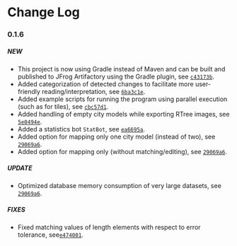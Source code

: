 # Change Log

### 0.1.6

##### NEW
* This project is now using Gradle instead of Maven and can be built and published to JFrog Artifactory using the Gradle plugin, see [`c43173b`](https://github.com/tum-gis/citygml-change-detection/commit/c43173b44565ade5930d0016de4ba5ca0ce3c324).  
* Added categorization of detected changes to facilitate more user-friendly reading/interpretation, see [`6ba3c1e`](https://github.com/tum-gis/citygml-change-detection/commit/6ba3c1eb8cf462064ccdd32a0a784d8f6b1799bf). 
* Added example scripts for running the program using parallel execution (such as for tiles), see [`cbc57d1`](https://github.com/tum-gis/citygml-change-detection/commit/cbc57d1477b3903a55c3c4fc7682e357868cd567). 
* Added handling of empty city models while exporting RTree images, see [`5e0494e`](https://github.com/tum-gis/citygml-change-detection/commit/5e0494eb3b33716b22af34376066b0a5c2ae9bec).
* Added a statistics bot `StatBot`, see [`ea6695a`](https://github.com/tum-gis/citygml-change-detection/commit/ea6695a3896ee73284a3c30be819c1c3dfd08cc4).
* Added option for mapping only one city model (instead of two), see [`29069a6`](https://github.com/tum-gis/citygml-change-detection/commit/29069a6d069e8a3bb44dad31d42a4f4b00e4cc10).
* Added option for mapping only (without matching/editing), see [`29069a6`](https://github.com/tum-gis/citygml-change-detection/commit/29069a6d069e8a3bb44dad31d42a4f4b00e4cc10).

##### UPDATE
* Optimized database memory consumption of very large datasets, see [`29069a6`](https://github.com/tum-gis/citygml-change-detection/commit/29069a6d069e8a3bb44dad31d42a4f4b00e4cc10).

##### FIXES
* Fixed matching values of length elements with respect to error tolerance, see[`e474001`](https://github.com/tum-gis/citygml-change-detection/commit/e474001d21c06cf5eed02a770222734e66871f87).